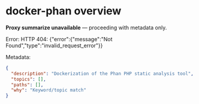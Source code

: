 # docker-phan overview

**Proxy summarize unavailable** — proceeding with metadata only.

Error: HTTP 404: {"error":{"message":"Not Found","type":"invalid_request_error"}}

Metadata:
```json
{
  "description": "Dockerization of the Phan PHP static analysis tool",
  "topics": [],
  "paths": [],
  "why": "Keyword/topic match"
}
```